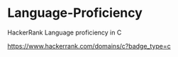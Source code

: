 # Language-Proficiency
HackerRank Language proficiency in C

https://www.hackerrank.com/domains/c?badge_type=c
